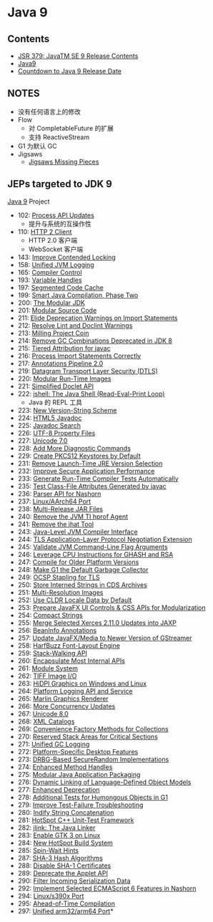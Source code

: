 # Java 9

## Contents
* [JSR 379: JavaTM SE 9 Release Contents](https://jcp.org/en/jsr/detail?id=379)
* [Java9](http://openjdk.java.net/projects/jdk9/)
* [Countdown to Java 9 Release Date](http://www.java9countdown.xyz/)

## NOTES
* 没有任何语言上的修改
* Flow
  * 对 CompletableFuture 的扩展
  * 支持 ReactiveStream
* G1 为默认 GC
* Jigsaws
  * [Jigsaws Missing Pieces](http://wildfly.org/news/2016/12/12/Jigsaws-Missing-Pieces/)

## JEPs targeted to JDK 9
[Java 9](http://openjdk.java.net/projects/jdk9/) Project

* 102: [Process API Updates](http://openjdk.java.net/jeps/102)
  * 提升与系统的互操作性
* 110: [HTTP 2 Client](http://openjdk.java.net/jeps/110)
  * HTTP 2.0 客户端
  * WebSocket 客户端
* 143: [Improve Contended Locking](http://openjdk.java.net/jeps/143)  
* 158: [Unified JVM Logging](http://openjdk.java.net/jeps/158)  
* 165: [Compiler Control](http://openjdk.java.net/jeps/165)  
* 193: [Variable Handles](http://openjdk.java.net/jeps/193)  
* 197: [Segmented Code Cache](http://openjdk.java.net/jeps/197)  
* 199: [Smart Java Compilation, Phase Two](http://openjdk.java.net/jeps/199)  
* 200: [The Modular JDK](http://openjdk.java.net/jeps/200)  
* 201: [Modular Source Code](http://openjdk.java.net/jeps/201)  
* 211: [Elide Deprecation Warnings on Import Statements](http://openjdk.java.net/jeps/211)  
* 212: [Resolve Lint and Doclint Warnings](http://openjdk.java.net/jeps/212)  
* 213: [Milling Project Coin](http://openjdk.java.net/jeps/213)  
* 214: [Remove GC Combinations Deprecated in JDK 8](http://openjdk.java.net/jeps/214)  
* 215: [Tiered Attribution for javac](http://openjdk.java.net/jeps/215)  
* 216: [Process Import Statements Correctly](http://openjdk.java.net/jeps/216)  
* 217: [Annotations Pipeline 2.0](http://openjdk.java.net/jeps/217)  
* 219: [Datagram Transport Layer Security (DTLS)](http://openjdk.java.net/jeps/219)  
* 220: [Modular Run-Time Images](http://openjdk.java.net/jeps/220)  
* 221: [Simplified Doclet API](http://openjdk.java.net/jeps/221)  
* 222: [jshell: The Java Shell (Read-Eval-Print Loop)](http://openjdk.java.net/jeps/222)  
  * Java 的 REPL 工具
* 223: [New Version-String Scheme](http://openjdk.java.net/jeps/223)
* 224: [HTML5 Javadoc](http://openjdk.java.net/jeps/224)  
* 225: [Javadoc Search](http://openjdk.java.net/jeps/225)  
* 226: [UTF-8 Property Files](http://openjdk.java.net/jeps/226)  
* 227: [Unicode 7.0](http://openjdk.java.net/jeps/227)  
* 228: [Add More Diagnostic Commands](http://openjdk.java.net/jeps/228)  
* 229: [Create PKCS12 Keystores by Default](http://openjdk.java.net/jeps/229)  
* 231: [Remove Launch-Time JRE Version Selection](http://openjdk.java.net/jeps/231)  
* 232: [Improve Secure Application Performance](http://openjdk.java.net/jeps/232)  
* 233: [Generate Run-Time Compiler Tests Automatically](http://openjdk.java.net/jeps/233)  
* 235: [Test Class-File Attributes Generated by javac](http://openjdk.java.net/jeps/235)  
* 236: [Parser API for Nashorn](http://openjdk.java.net/jeps/236)  
* 237: [Linux/AArch64 Port](http://openjdk.java.net/jeps/237)  
* 238: [Multi-Release JAR Files](http://openjdk.java.net/jeps/238)  
* 240: [Remove the JVM TI hprof Agent](http://openjdk.java.net/jeps/240)  
* 241: [Remove the jhat Tool](http://openjdk.java.net/jeps/241)  
* 243: [Java-Level JVM Compiler Interface](http://openjdk.java.net/jeps/243)  
* 244: [TLS Application-Layer Protocol Negotiation Extension](http://openjdk.java.net/jeps/244)  
* 245: [Validate JVM Command-Line Flag Arguments](http://openjdk.java.net/jeps/245)  
* 246: [Leverage CPU Instructions for GHASH and RSA](http://openjdk.java.net/jeps/246)  
* 247: [Compile for Older Platform Versions](http://openjdk.java.net/jeps/247)  
* 248: [Make G1 the Default Garbage Collector](http://openjdk.java.net/jeps/248)  
* 249: [OCSP Stapling for TLS](http://openjdk.java.net/jeps/249)  
* 250: [Store Interned Strings in CDS Archives](http://openjdk.java.net/jeps/250)  
* 251: [Multi-Resolution Images](http://openjdk.java.net/jeps/251)  
* 252: [Use CLDR Locale Data by Default](http://openjdk.java.net/jeps/252)  
* 253: [Prepare JavaFX UI Controls & CSS APIs for Modularization](http://openjdk.java.net/jeps/253)  
* 254: [Compact Strings](http://openjdk.java.net/jeps/254)  
* 255: [Merge Selected Xerces 2.11.0 Updates into JAXP](http://openjdk.java.net/jeps/255)  
* 256: [BeanInfo Annotations](http://openjdk.java.net/jeps/256)  
* 257: [Update JavaFX/Media to Newer Version of GStreamer](http://openjdk.java.net/jeps/257)  
* 258: [HarfBuzz Font-Layout Engine](http://openjdk.java.net/jeps/258)  
* 259: [Stack-Walking API](http://openjdk.java.net/jeps/259)  
* 260: [Encapsulate Most Internal APIs](http://openjdk.java.net/jeps/260)  
* 261: [Module System](http://openjdk.java.net/jeps/261)  
* 262: [TIFF Image I/O](http://openjdk.java.net/jeps/262)  
* 263: [HiDPI Graphics on Windows and Linux](http://openjdk.java.net/jeps/263)  
* 264: [Platform Logging API and Service](http://openjdk.java.net/jeps/264)  
* 265: [Marlin Graphics Renderer](http://openjdk.java.net/jeps/265)  
* 266: [More Concurrency Updates](http://openjdk.java.net/jeps/266)  
* 267: [Unicode 8.0](http://openjdk.java.net/jeps/267)  
* 268: [XML Catalogs](http://openjdk.java.net/jeps/268)  
* 269: [Convenience Factory Methods for Collections](http://openjdk.java.net/jeps/269)  
* 270: [Reserved Stack Areas for Critical Sections](http://openjdk.java.net/jeps/270)  
* 271: [Unified GC Logging](http://openjdk.java.net/jeps/271)  
* 272: [Platform-Specific Desktop Features](http://openjdk.java.net/jeps/272)  
* 273: [DRBG-Based SecureRandom Implementations](http://openjdk.java.net/jeps/273)  
* 274: [Enhanced Method Handles](http://openjdk.java.net/jeps/274)  
* 275: [Modular Java Application Packaging](http://openjdk.java.net/jeps/275)  
* 276: [Dynamic Linking of Language-Defined Object Models](http://openjdk.java.net/jeps/276)  
* 277: [Enhanced Deprecation](http://openjdk.java.net/jeps/277)  
* 278: [Additional Tests for Humongous Objects in G1](http://openjdk.java.net/jeps/278)  
* 279: [Improve Test-Failure Troubleshooting](http://openjdk.java.net/jeps/279)  
* 280: [Indify String Concatenation](http://openjdk.java.net/jeps/280)  
* 281: [HotSpot C++ Unit-Test Framework](http://openjdk.java.net/jeps/281)  
* 282: [jlink: The Java Linker](http://openjdk.java.net/jeps/282)  
* 283: [Enable GTK 3 on Linux](http://openjdk.java.net/jeps/283)  
* 284: [New HotSpot Build System](http://openjdk.java.net/jeps/284)  
* 285: [Spin-Wait Hints](http://openjdk.java.net/jeps/285)  
* 287: [SHA-3 Hash Algorithms](http://openjdk.java.net/jeps/287)  
* 288: [Disable SHA-1 Certificates](http://openjdk.java.net/jeps/288)  
* 289: [Deprecate the Applet API](http://openjdk.java.net/jeps/289)  
* 290: [Filter Incoming Serialization Data](http://openjdk.java.net/jeps/290)  
* 292: [Implement Selected ECMAScript 6 Features in Nashorn](http://openjdk.java.net/jeps/292)  
* 294: [Linux/s390x Port](http://openjdk.java.net/jeps/294)  
* 295: [Ahead-of-Time Compilation](http://openjdk.java.net/jeps/295)  
* 297: [Unified arm32/arm64 Port](http://openjdk.java.net/jeps/297)*

